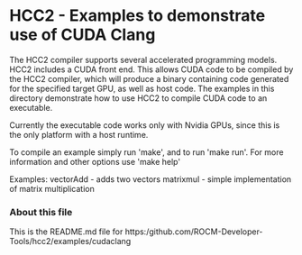 HCC2 - Examples to demonstrate use of CUDA Clang
================================================

The HCC2 compiler supports several accelerated programming models.
HCC2 includes a CUDA front end. This allows CUDA code to be compiled
by the HCC2 compiler, which will produce a binary containing code
generated for the specified target GPU, as well as host code. The
examples in this directory demonstrate how to use HCC2 to compile CUDA
code to an executable.

Currently the executable code works only with Nvidia GPUs, since this
is the only platform with a host runtime.

To compile an example simply run 'make', and to run 'make run'. For
more information and other options use 'make help'

Examples:
vectorAdd - adds two vectors
matrixmul - simple implementation of matrix multiplication

### About this file

This is the README.md file for
https:/github.com/ROCM-Developer-Tools/hcc2/examples/cudaclang

